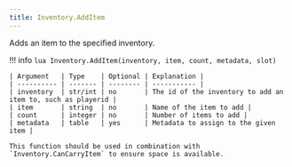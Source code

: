 ```yaml
---
title: Inventory.AddItem
---
```

Adds an item to the specified inventory.

!!! info
	```lua
	Inventory.AddItem(inventory, item, count, metadata, slot)
	```

	| Argument   | Type    | Optional | Explanation |
	| ---------- | ------- | -------- | ----------- |
	| inventory  | str/int | no       | The id of the inventory to add an item to, such as playerid |
	| item       | string  | no       | Name of the item to add |
	| count      | integer | no       | Number of items to add |
	| metadata   | table   | yes      | Metadata to assign to the given item |
	
	This function should be used in combination with `Inventory.CanCarryItem` to ensure space is available.